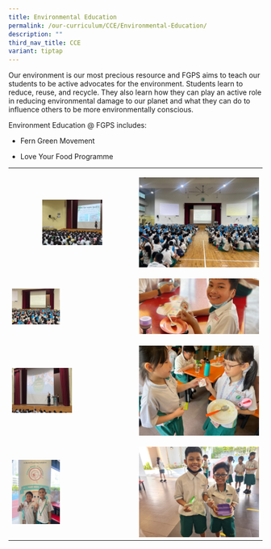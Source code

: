 ```yaml
---
title: Environmental Education
permalink: /our-curriculum/CCE/Environmental-Education/
description: ""
third_nav_title: CCE
variant: tiptap
---
```

<p>Our environment is our most precious resource and FGPS aims to teach our
students to be active advocates for the environment. Students learn to
reduce, reuse, and recycle. They also learn how they can play an active
role in reducing environmental damage to our planet and what they can do
to influence others to be more environmentally conscious.</p>
<p>Environment Education @ FGPS includes:</p>
<ul data-tight="true" class="tight">
<li>
<p>Fern Green Movement</p>
</li>
<li>
<p>Love Your Food Programme</p>
</li>
</ul>
<table style="minWidth: 50px">
<colgroup>
<col>
<col>
</colgroup>
<tbody>
<tr>
<th rowspan="1" colspan="1">
<p></p>
<div class="isomer-image-wrapper">
<img style="width: 50%;" height="auto" width="100%" alt="" src="/images/CCE/20230130_074124.jpg">
</div>
</th>
<th rowspan="1" colspan="1">
<p></p>
<div class="isomer-image-wrapper">
<img style="width: 100%" height="auto" width="100%" alt="" src="/images/CCE/IMG_20230925_WA0020.jpg">
</div>
</th>
</tr>
<tr>
<td rowspan="1" colspan="1">
<p></p>
<div class="isomer-image-wrapper">
<img style="width: 40%;" height="auto" width="100%" alt="" src="/images/CCE/IMG_20230925_WA0008.jpg">
</div>
</td>
<td rowspan="1" colspan="1">
<p></p>
<div class="isomer-image-wrapper">
<img style="width: 100%" height="auto" width="100%" alt="" src="/images/CCE/IMG_20230428_WA0046.jpg">
</div>
</td>
</tr>
<tr>
<td rowspan="1" colspan="1">
<p></p>
<div class="isomer-image-wrapper">
<img style="width: 50%;" height="auto" width="100%" alt="" src="/images/CCE/20230327_073747.jpg">
</div>
</td>
<td rowspan="1" colspan="1">
<p></p>
<div class="isomer-image-wrapper">
<img style="width: 100%" height="auto" width="100%" alt="" src="/images/CCE/IMG_20230925_WA0041.jpg">
</div>
</td>
</tr>
<tr>
<td rowspan="1" colspan="1">
<p></p>
<div class="isomer-image-wrapper">
<img style="width: 40%;" height="auto" width="100%" alt="" src="/images/CCE/IMG_20230925_WA0036.jpg">
</div>
</td>
<td rowspan="1" colspan="1">
<p></p>
<div class="isomer-image-wrapper">
<img style="width: 100%" height="auto" width="100%" alt="" src="/images/CCE/IMG_20230428_WA0061.jpg">
</div>
</td>
</tr>
</tbody>
</table>
<p></p>